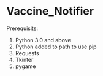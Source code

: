 # Vaccine_Notifier
Prerequisits:
1. Python 3.0 and above
2. Python added to path to use pip
3. Requests
4. Tkinter
5. pygame
